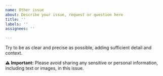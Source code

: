 ```yaml
---
name: Other issue
about: Describe your issue, request or question here
title: ''
labels: ''
assignees: ''

---
```


Try to be as clear and precise as possible, adding sufficient detail and context.

**⚠️ Important:** Please avoid sharing any sensitive or personal information, including text or images, in this issue.

